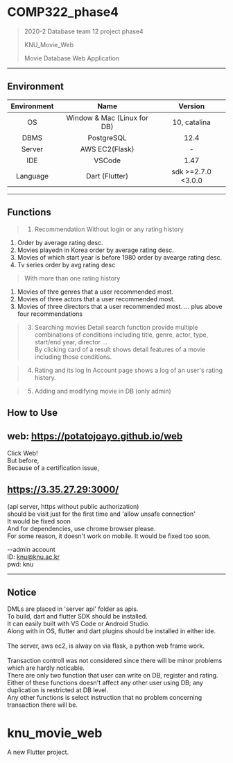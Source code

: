 # COMP322_phase4

> 2020-2 Database team 12 project phase4
>
> KNU_Movie_Web
>
> Movie Database Web Application

---

## Environment

Environment| Name | Version 
:---: | :---: | :---: 
OS | Window & Mac (Linux for DB) | 10, catalina
DBMS | PostgreSQL | 12.4  
Server | AWS EC2(Flask) | -  
IDE | VSCode | 1.47
Language| Dart (Flutter) | sdk >=2.7.0 <3.0.0

---

## Functions


> 1. Recommendation
> Without login or any rating history
1. Order by average rating desc.
2. Movies playedn in Korea order by average rating desc.
3. Movies of which start year is before 1980 order by avearge rating desc.
4. Tv series order by avg rating desc

> With more than one rating history
1. Movies of thre genres that a user recommended most.
2. Movies of three actors that a user recommended most.
3. Movies of three directors that a user recommended most.
... plus above four recommendations


> 3. Searching movies
 Detail search function provide multiple combinations of conditions including title, genre, actor, type, start/end year, director ... </br>
 By clicking card of a result shows detail features of a movie including those conditions.

> 4. Rating and its log
In Account page shows a log of an user's rating history.

> 5. Adding and modifying movie in DB (only admin)



## How to Use



## web: https://potatojoayo.github.io/web

Click Web! <br/>
But before,<br/>
Because of a certification issue,<br/>
## https://3.35.27.29:3000/<br/>
(api server, https without public authorization)<br/>
should be visit just for the first time and 'allow unsafe connection' <br/>
It would be fixed soon<br/>
And for dependencies, use chrome browser please.<br/>
For some reason, it doesn't work on mobile. It would be fixed too soon.



--admin account<br/>
ID: knu@knu.ac.kr<br/>
pwd: knu

---

## Notice

  DMLs are placed in 'server api' folder as apis.<br/>
  To build, dart and flutter SDK should be installed.<br/>
  It can easily built with VS Code or Android Studio.<br/>
  Along with in OS, flutter and dart plugins should be installed in either ide.<br/>
  <br/>
  The server, aws ec2, is alway on via flask, a python web frame work.<br/>
  <br/>
  Transaction controll was not considered since there will be minor problems which are hardly noticable.<br/>
  There are only two function that user can write on DB, register and rating.<br/>
  Either of these functions doesn't affect any other user using DB; any duplication is restricted at DB level.<br/>
  Any other functions is select instruction that no problem concerning transaction there will be.<br/>
  
 

# knu_movie_web

A new Flutter project.
